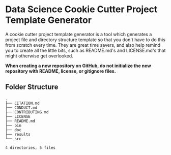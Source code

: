 # Data Science Cookie Cutter Project Template Generator
A cookie cutter project template generator is a tool which generates a project file and directory structure template so that you don't have to do this from scratch every time. They are great time savers, and also help remind you to create all the little bits, such as README.md's and LICENSE.md's that might otherwise get overlooked.

**When creating a new repository on GitHub, do not initialize the new repository with README, license, or gitignore files.**

## Folder Structure

```
.
├── CITATION.md
├── CONDUCT.md
├── CONTRIBUTING.md
├── LICENSE
├── README.md
├── bin
├── doc
├── results
└── src

4 directories, 5 files

```